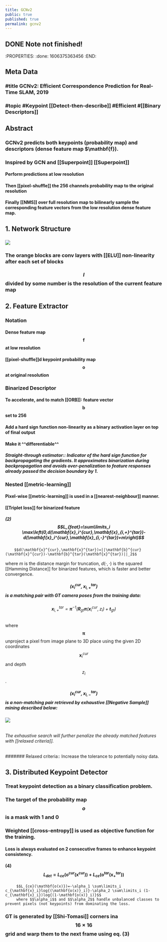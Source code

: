 ```yaml
---
title: GCNv2
public: true
published: true
permalink: gcnv2
---
```


## DONE Note not finished!
:PROPERTIES:
:done: 1606375363456
:END:
## Meta Data
### #title GCNv2: Efficient Correspondence Prediction for Real-Time SLAM, 2019
### #topic #Keypoint [[Detect-then-describe]] #Efficient #[[Binary Descriptors]]

## Abstract
### GCNv2 predicts both keypoints (probability map) and descriptors (dense feature map $\mathbf{f}).
### Inspired by GCN and [[Superpoint]] [[Superpoint]]
#### Perform predictions at low resolution

#### Then [[pixel-shuffle]] the 256 channels probability map to the original resolution

#### Finally [[NMS]] over full resolution map to bilinearly sample the corresponding feature vectors from the low resolution dense feature map.

### 

## 1. Network Structure
### ![](https://firebasestorage.googleapis.com/v0/b/firescript-577a2.appspot.com/o/imgs%2Fapp%2FSLAM%2FeWPtCLCfIH.png?alt=media&token=c85b5710-08e4-45e8-b70f-8a18bfd89ec1)

### The orange blocks are conv layers with [[ELU]] non-linearity after each set of blocks

### $$I$$ divided by some number is the resolution of the current feature map

## 2. Feature Extractor
### Notation
#### Dense feature map $$\mathbf{f}$$ at low resolution

#### [[pixel-shuffle]]d keypoint probability map $$\mathbf{o}$$ at original resolution

### Binarized Descriptor
#### To accelerate, and to match [[ORB]]: feature vector $$\mathbf{b}$$ set to 256

#### Add a hard sign function non-linearity as a binary activation layer on top of final output

#### Make it ^^differentiable^^
##### Straight-through estimator:: Indicator of the hard sign function for backpropagating the gradients. It approximates binarization during backpropagation and avoids over-penalization to feature responses already passed the decision boundary by 1.

##### 

### Nested [[metric-learning]]
#### Pixel-wise [[metric-learning]] is used in a [[nearest-neighbour]] manner.

#### [[Triplet loss]] for binarized feature
##### (2)   $$L_{feat}=\sum\limits_i \max\left(0,d(\mathbf{x}_i^{cur},\mathbf{x}_{i,+}^{tar})-d(\mathbf{x}_i^{cur},\mathbf{x}_{i,-}^{tar})+m\right)$$
        $$d(\mathbf{x}^{cur},\mathbf{x}^{tar})=||\mathbf{b}^{cur}(\mathbf{x}^{cur})-\mathbf{b}^{tar}(\mathbf{x}^{tar})||_2$$
where $m$ is the distance margin for truncation, $d(\cdot,\cdot)$ is the squared [[Hamming Distance]] for binarized features, which is faster and better convergence.
##### $$(\mathbf{x}_i^{cur},\mathbf{x}_{i,+}^{tar})$$ is a matching pair with GT camera poses from the training data:
###### $$\mathbf{x}_{i,+}^{tar}=\mathbf{\pi}^{-1}\left(\mathbf{R}_{gt}\mathbf{\pi}(\mathbf{x}_i^{cur},z_i)+\mathbf{t}_{gt}\right)$$
where $$\mathbf{\pi}$$ unproject a pixel from image plane to 3D place using the given 2D coordinates $$\mathbf{x}_i^{cur}$$ and depth $$z_i$$.

##### $$(\mathbf{x}_i^{cur},\mathbf{x}_{i,-}^{tar})$$ is a non-matching pair retrieved by exhaustive [[Negative Sample]] mining described below:
###### ![](https://firebasestorage.googleapis.com/v0/b/firescript-577a2.appspot.com/o/imgs%2Fapp%2FSLAM%2FBXSudpZ01W.png?alt=media&token=383880ad-c38d-4f93-97c3-3cce06fc9e7e)

###### The exhaustive search will further penalize the already matched features with [[relaxed criteria]]. 
####### Relaxed criteria:: Increase the tolerance to potentially noisy data.

## 3. Distributed Keypoint Detector
### Treat keypoint detection as a binary classification problem.

### The target of the probability map $$o$$ is a mask with 1 and 0

### Weighted [[cross-entropy]] is used as objective function for the training.
#### Loss is always evaluated on 2 consecutive frames to enhance keypoint consistency.

#### (4)    $$L_{det}=L_{ce}\left(\mathbf{o}^{cur}(\mathbf{x}^{cur})\right) + L_{ce}\left(\mathbf{o}^{tar}(\mathbf{x}^{tar}_{+})\right)$$
         $$L_{ce}(\mathbf{o(x)})=-\alpha_1 \sum\limits_i c_{\mathbf{x}_i}log{(\mathbf{o(x)}_i)}-\alpha_2 \sum\limits_i (1-c_{\mathbf{x}_i})log{(1-\mathbf{o(x)}_i)}$$
         where $$\alpha_i$$ and $$\alpha_2$$ handle unbalanced classes to prevent pixels (not keypoints) from dominating the loss.

### GT is generated by [[Shi-Tomasi]] corners ina $$16\times 16$$ grid and warp them to the next frame using eq. (3)